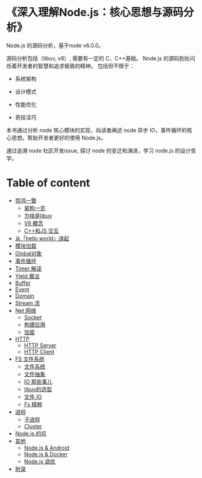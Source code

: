 # 《深入理解Node.js：核心思想与源码分析》

Node.js 的源码分析，基于node v6.0.0。 

源码分析包括（libuv, v8）, 需要有一定的 C、C++基础。 Node.js 的源码到处闪烁着开发者的智慧和追求极致的精神。
包括但不限于：

- 系统架构

- 设计模式

- 性能优化

- 奇技淫巧

本书通过分析 node 核心模块的实现，向读者阐述 node 异步 IO，事件循环的核心思想。帮助开发者更好的使用 Node.js。

通过追溯 node 社区开发issue, 探讨 node 的变迁和演进，学习 node.js 的设计哲学。

# Table of content

* [惊鸿一瞥](chapter1/README.md)
  * [架构一览](chapter1/chapter1-0.md)
  * [为啥是libuv](chapter1/chapter1-1.md)
  * [V8 概念](chapter2/chapter2-0.md)
  * [C++和JS 交互](chapter2/chapter2-1.md)
* [从「hello world」讲起](chapter1/chapter1-2.md)
* [模块加载](chapter2/chapter2-2.md)
* [Global对象](chapter12/chapter12-1.md)
* [事件循环](chapter5/chapter5-1.md)
* [Timer 解读](chapter3/chapter3-1.md)
* [Yield 魔法](chapter3/chapter3-2.md)
* [Buffer](chapter6/chapter6-1.md)
* [Event](chapter7/chapter7-1.md)
* [Domain](chapter13/chapter13-2.md)
* [Stream 流](chapter8/chapter8-1.md)
* [Net 网络](chapter9/README.md)
  * [Socket](chapter9/chapter9-1.md)
  * [构建应用](chapter9/chapter9-2.md)
  * [加密](chapter9/chapter9-3.md)
* [HTTP](chapter10/README.md)
  * [HTTP Server](chapter10/chapter10-1.md)
  * [HTTP Client](chapter10/chapter10-2.md)
* [FS 文件系统](chapter11/README.md)
  * [文件系统](chapter11/chapter11-2.md)
  * [文件抽象](chapter11/chapter11-1.md)
  * [IO 那些事儿](chapter11/chapter11-3.md)
  * [libuv的选型](chapter11/chapter11-4.md)
  * [文件 IO](chapter11/chapter11-5.md)
  * [Fs 精粹](chapter11/chapter11-6.md)
* [进程](chapter13/README.md)
  * [子进程](chapter13/chapter13-1.md)
  * [Cluster](chapter4/chapter4-1.md)
* [Node.js 的坑](chapter14/chapter14-5.md)
* [其他](chapter14/README.md)
  * [Node.js & Android](chapter14/chapter14-1.md)
  * [Node.js & Docker](chapter14/chapter14-2.md)
  * [Node.js 调优](chapter14/chapter14-3.md)
* [附录](chapter14/chapter14-0.md)
